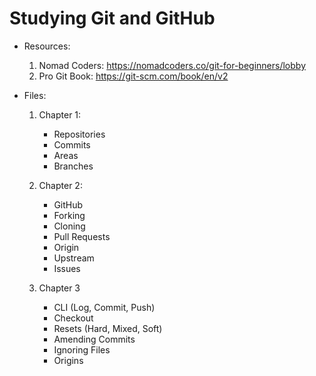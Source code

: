 # Studying Git and GitHub

- Resources:

  1. Nomad Coders: https://nomadcoders.co/git-for-beginners/lobby
  2. Pro Git Book: https://git-scm.com/book/en/v2

- Files:

  1. Chapter 1:

     - Repositories
     - Commits
     - Areas
     - Branches

  2. Chapter 2:

     - GitHub
     - Forking
     - Cloning
     - Pull Requests
     - Origin
     - Upstream
     - Issues

  3. Chapter 3
     - CLI (Log, Commit, Push)
     - Checkout
     - Resets (Hard, Mixed, Soft)
     - Amending Commits
     - Ignoring Files
     - Origins
